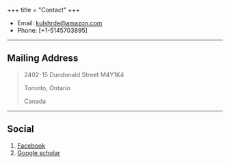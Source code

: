 +++
title = "Contact"
+++

* Email: [kulshrde@amazon.com](mailto:kulshrde@amazon.com)
* Phone: [+1-5145703895]

---

## Mailing Address

> 2402-15 Dundonald Street M4Y1K4
>
> Toronto, Ontario
>
> Canada

---

## Social

1. [Facebook](https://www.facebook.com/devang.kulshreshtha/)
2. [Google scholar](https://scholar.google.com/citations?user=-E2zJ4AAAAAJ)